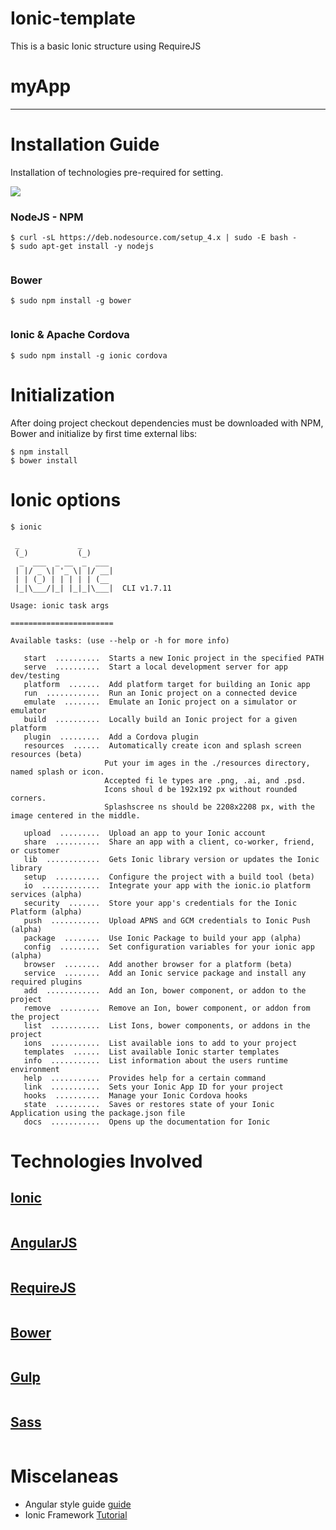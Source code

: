 # Ionic-template
This is a basic Ionic structure using RequireJS

myApp
========================
* * *
# Installation Guide
Installation of technologies pre-required for setting.

![](https://cdn2.iconfinder.com/data/icons/nodejs-1/128/nodejs-128.png)
### NodeJS - NPM
```
$ curl -sL https://deb.nodesource.com/setup_4.x | sudo -E bash -
$ sudo apt-get install -y nodejs
```

![![](https://pbs.twimg.com/profile_images/3536632979/66db62603f426a8fc6664081811be6d4_normal.png)](https://pbs.twimg.com/profile_images/3536632979/66db62603f426a8fc6664081811be6d4_normal.png)

### Bower
```
$ sudo npm install -g bower
```

![![](http://xyglo.com/wp-content/uploads/2015/08/cordova-ng-ionic.png)](http://xyglo.com/wp-content/uploads/2015/08/cordova-ng-ionic.png)
### Ionic & Apache Cordova
```
$ sudo npm install -g ionic cordova
```

# Initialization
After doing project checkout dependencies must be downloaded with NPM, Bower and initialize by first time external libs:
```
$ npm install
$ bower install
```

# Ionic options
```
$ ionic
```

```
 _             _     
 (_)           (_)     
  _  ___  _ __  _  ___ 
 | |/ _ \| '_ \| |/ __|
 | | (_) | | | | | (__ 
 |_|\___/|_| |_|_|\___|  CLI v1.7.11

Usage: ionic task args

=======================

Available tasks: (use --help or -h for more info)

   start  ..........  Starts a new Ionic project in the specified PATH
   serve  ..........  Start a local development server for app dev/testing
   platform  .......  Add platform target for building an Ionic app
   run  ............  Run an Ionic project on a connected device
   emulate  ........  Emulate an Ionic project on a simulator or emulator
   build  ..........  Locally build an Ionic project for a given platform
   plugin  .........  Add a Cordova plugin
   resources  ......  Automatically create icon and splash screen resources (beta)
                     Put your im ages in the ./resources directory, named splash or icon.
                     Accepted fi le types are .png, .ai, and .psd.
                     Icons shoul d be 192x192 px without rounded corners.
                     Splashscree ns should be 2208x2208 px, with the image centered in the middle.

   upload  .........  Upload an app to your Ionic account
   share  ..........  Share an app with a client, co-worker, friend, or customer
   lib  ............  Gets Ionic library version or updates the Ionic library
   setup  ..........  Configure the project with a build tool (beta)
   io  .............  Integrate your app with the ionic.io platform services (alpha)
   security  .......  Store your app's credentials for the Ionic Platform (alpha)
   push  ...........  Upload APNS and GCM credentials to Ionic Push (alpha)
   package  ........  Use Ionic Package to build your app (alpha)
   config  .........  Set configuration variables for your ionic app (alpha)
   browser  ........  Add another browser for a platform (beta)
   service  ........  Add an Ionic service package and install any required plugins
   add  ............  Add an Ion, bower component, or addon to the project
   remove  .........  Remove an Ion, bower component, or addon from the project
   list  ...........  List Ions, bower components, or addons in the project
   ions  ...........  List available ions to add to your project
   templates  ......  List available Ionic starter templates
   info  ...........  List information about the users runtime environment
   help  ...........  Provides help for a certain command
   link  ...........  Sets your Ionic App ID for your project
   hooks  ..........  Manage your Ionic Cordova hooks
   state  ..........  Saves or restores state of your Ionic Application using the package.json file
   docs  ...........  Opens up the documentation for Ionic

```
# Technologies Involved

## [Ionic](http://ionicframework.com/)
![![](http://ionicframework.com/)](http://pixxstudios.com/wp-content/uploads/2015/04/ionic.twitter.sample-logo-4203547186-0_avatar.png)

## [AngularJS](https://angularjs.org/)
![![](https://angularjs.org/)](https://www.angularjs.org/favicon.ico)


## [RequireJS](http://requirejs.org/)
![![](http://requirejs.org/)](http://requirejsnet.veritech.io/img/require-js.png)

## [Bower](http://bower.io/)
![![](http://bower.io/)](https://pbs.twimg.com/profile_images/3536632979/66db62603f426a8fc6664081811be6d4_normal.png)

## [Gulp](http://gulpjs.com/)
![![](http://gulpjs.com/)](http://seanjones.io/images/gulp.svg)

## [Sass](http://sass-lang.com/)
![![](http://sass-lang.com/)](http://www.beauboehner.com/sites/all/themes/beaustrap/images/sass-logo.png)




# Miscelaneas

* Angular style guide [guide](https://github.com/johnpapa/angular-styleguide)
* Ionic Framework [Tutorial](https://thinkster.io/ionic-framework-tutorial)

